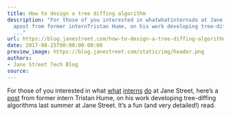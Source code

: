 ```yaml
---
title: How to design a tree diffing algorithm
description: "For those of you interested in whatwhatinternsdo at Jane Street, here\u2019s
  apost from former internTristan Hume, on his work developing tree-diffing algorithms
  ..."
url: https://blog.janestreet.com/how-to-design-a-tree-diffing-algorithm/
date: 2017-08-25T00:00:00-00:00
preview_image: https://blog.janestreet.com/static/img/header.png
authors:
- Jane Street Tech Blog
source:
---
```


<p>For those of you interested in what
<a href="https://blog.janestreet.com/what-the-interns-have-wrought-rpc_parallel-and-core_profiler">what</a>
<a href="https://blog.janestreet.com/what-the-interns-have-wrought-2016">interns</a>
<a href="https://blog.janestreet.com/what-the-interns-have-wrought-2017">do</a> at Jane Street, here&rsquo;s a
<a href="http://thume.ca/2017/06/17/tree-diffing/">post</a> from former intern
Tristan Hume, on his work developing tree-diffing algorithms last
summer at Jane Street. It&rsquo;s a fun (and very detailed!) read.</p>

